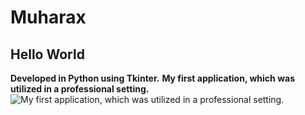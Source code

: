 # Muharax
## Hello World

**Developed in Python using Tkinter.**
**My first application, which was utilized in a professional setting.**
![My first application, which was utilized in a professional setting.](https://i.ibb.co/kDFTnnC/gfdgfdfgdgdf.jpg)
 
